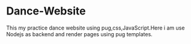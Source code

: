 # Dance-Website

This my practice dance website using pug,css,JavaScript.Here i am use Nodejs as backend and render pages using pug templates.
